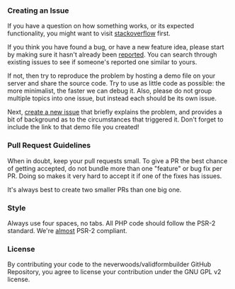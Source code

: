 ### Creating an Issue

If you have a question on how something works, or its expected functionality, you might want to visit [stackoverflow](http://stackoverflow.com/questions/tagged/validform) first.

If you think you have found a bug, or have a new feature idea, please start by making sure it hasn't already been [reported](https://github.com/neverwoods/validformbuilder/issues?state=open). You can search through existing issues to see if someone's reported one similar to yours.

If not, then try to reproduce the problem by hosting a demo file on your server and share the source code. Try to use as little code as possible: the more minimalist, the faster we can debug it. Also, please do not group multiple topics into one issue, but instead each should be its own issue.

Next, [create a new issue](https://github.com/neverwoods/validformbuilder/issues/new) that briefly explains the problem, and provides a bit of background as to the circumstances that triggered it. Don't forget to include the link to that demo file you created!

### Pull Request Guidelines

When in doubt, keep your pull requests small. To give a PR the best chance of getting accepted, do not bundle more than one "feature" or bug fix per PR. Doing so makes it very hard to accept it if one of the fixes has issues.

It's always best to create two smaller PRs than one big one.

### Style

Always use four spaces, no tabs. All PHP code should follow the PSR-2 standard. We're [almost](https://github.com/neverwoods/validformbuilder/issues/12) PSR-2 compliant.

### License

By contributing your code to the neverwoods/validformbuilder GitHub Repository, you agree to license your contribution under the GNU GPL v2 license.

